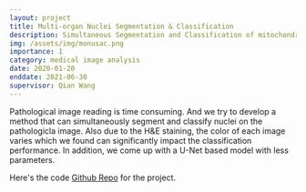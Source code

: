 ```yaml
---
layout: project
title: Multi-organ Nuclei Segmentation & Classification
description: Simultaneous Segmentation and Classification of mitochondria on pathological images
img: /assets/img/monusac.png
importance: 1
category: medical image analysis
date: 2020-01-20
enddate: 2021-06-30
supervisor: Qian Wang
---
```


Pathological image reading is time consuming. And we try to develop a method that can simultaneously segment and classify nuclei on the pathologicla image. Also due to the H&E staining, the color of each image varies which we found can significantly impact the classification performance. In addition, we come up with a U-Net based model with less parameters.

Here's the code [Github Repo](https://github.com/Michaelsqj/Cell-Instance-Segmentation) for the project.